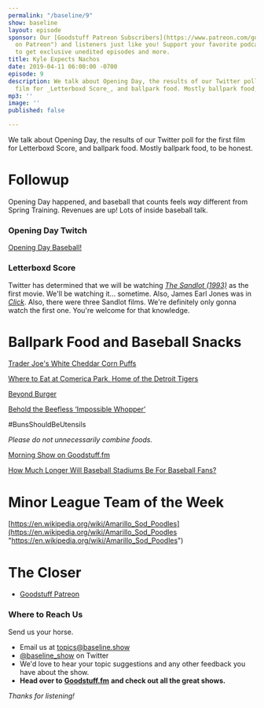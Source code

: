 ```yaml
---
permalink: "/baseline/9"
show: baseline
layout: episode
sponsor: Our [Goodstuff Patreon Subscribers](https://www.patreon.com/goodstuff "Goodstuff
  on Patreon") and listeners just like you! Support your favorite podcasts directly
  to get exclusive unedited episodes and more.
title: Kyle Expects Nachos
date: 2019-04-11 06:00:00 -0700
episode: 9
description: We talk about Opening Day, the results of our Twitter poll for the first
  film for _Letterboxd Score_, and ballpark food. Mostly ballpark food, to be honest.
mp3: ''
image: ''
published: false

---
```

We talk about Opening Day, the results of our Twitter poll for the first film for Letterboxd Score, and ballpark food. Mostly ballpark food, to be honest.

# Followup

Opening Day happened, and baseball that counts feels _way_ different from Spring Training. Revenues are up! Lots of inside baseball talk.

### Opening Day Twitch

[Opening Day Baseball!](https://www.twitch.tv/videos/402703838)

### Letterboxd Score

Twitter has determined that we will be watching [_The Sandlot (1993)_](https://letterboxd.com/film/the-sandlot/) as the first movie. We'll be watching it... sometime. Also, James Earl Jones was in [_Click_](https://en.wikipedia.org/wiki/Click_(2006_film)). Also, there were three Sandlot films. We're definitely only gonna watch the first one. You're welcome for that knowledge.

# Ballpark Food and Baseball Snacks

[Trader Joe's White Cheddar Corn Puffs](https://www.amazon.com/Trader-Worlds-Puffiest-White-Cheddar/dp/B077527KDP)

[Where to Eat at Comerica Park, Home of the Detroit Tigers](https://detroit.eater.com/2018/3/28/17169804/where-to-eat-comerica-park-detroit-tigers-best-food-stadium)

[Beyond Burger](https://www.beyondmeat.com/products/the-beyond-burger/)

[Behold the Beefless ‘Impossible Whopper’](https://www.nytimes.com/2019/04/01/technology/burger-king-impossible-whopper.html)

#BunsShouldBeUtensils

*Please do not unnecessarily combine foods.*

[Morning Show on Goodstuff.fm](https://goodstuff.fm/morningshow/)

[How Much Longer Will Baseball Stadiums Be For Baseball Fans?](https://deadspin.com/how-much-longer-will-baseball-stadiums-be-for-baseball-1833463105)

# Minor League Team of the Week

[https://en.wikipedia.org/wiki/Amarillo_Sod_Poodles](https://en.wikipedia.org/wiki/Amarillo_Sod_Poodles "https://en.wikipedia.org/wiki/Amarillo_Sod_Poodles")

# The Closer

* [Goodstuff Patreon](https://patreon.com/goodstuff)

### **Where to Reach Us**

Send us your horse.

* Email us at [topics@baseline.show](mailto:topics@baseline.show)
* [@baseline_show](https://twitter.com/baseline_show) on Twitter
* We'd love to hear your topic suggestions and any other feedback you have about the show.
* **Head over to** [**Goodstuff.fm**](http://goodstuff.fm/) **and check out all the great shows.**

_Thanks for listening!_